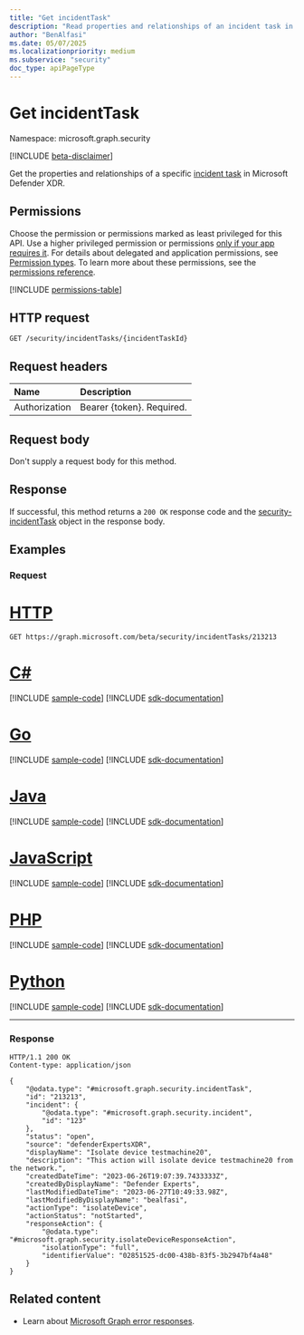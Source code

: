 ```yaml
---
title: "Get incidentTask"
description: "Read properties and relationships of an incident task in Microsoft Defender XDR."
author: "BenAlfasi"
ms.date: 05/07/2025
ms.localizationpriority: medium
ms.subservice: "security"
doc_type: apiPageType
---
```


# Get incidentTask

Namespace: microsoft.graph.security

[!INCLUDE [beta-disclaimer](../../includes/beta-disclaimer.md)]

Get the properties and relationships of a specific [incident task](../resources/security-incidenttask.md) in Microsoft Defender XDR.

## Permissions

Choose the permission or permissions marked as least privileged for this API. Use a higher privileged permission or permissions [only if your app requires it](/graph/permissions-overview#best-practices-for-using-microsoft-graph-permissions). For details about delegated and application permissions, see [Permission types](/graph/permissions-overview#permission-types). To learn more about these permissions, see the [permissions reference](/graph/permissions-reference).

<!-- {
  "blockType": "permissions",
  "name": "security-incidenttask-get-permissions"
}
-->
[!INCLUDE [permissions-table](../includes/permissions/security-incidenttask-get-permissions.md)]

## HTTP request

<!-- {
  "blockType": "ignored"
}
-->
``` http
GET /security/incidentTasks/{incidentTaskId}
```

## Request headers

|Name|Description|
|:---|:---|
|Authorization|Bearer {token}. Required.|

## Request body

Don't supply a request body for this method.

## Response

If successful, this method returns a `200 OK` response code and the [security-incidentTask](../resources/security-incidenttask.md) object in the response body.

## Examples

### Request
# [HTTP](#tab/http)
<!-- {
  "blockType": "request",
  "name": "get_incidenttask"
}
-->
``` http
GET https://graph.microsoft.com/beta/security/incidentTasks/213213
```

# [C#](#tab/csharp)
[!INCLUDE [sample-code](../includes/snippets/csharp/get-incidenttask-csharp-snippets.md)]
[!INCLUDE [sdk-documentation](../includes/snippets/snippets-sdk-documentation-link.md)]

# [Go](#tab/go)
[!INCLUDE [sample-code](../includes/snippets/go/get-incidenttask-go-snippets.md)]
[!INCLUDE [sdk-documentation](../includes/snippets/snippets-sdk-documentation-link.md)]

# [Java](#tab/java)
[!INCLUDE [sample-code](../includes/snippets/java/get-incidenttask-java-snippets.md)]
[!INCLUDE [sdk-documentation](../includes/snippets/snippets-sdk-documentation-link.md)]

# [JavaScript](#tab/javascript)
[!INCLUDE [sample-code](../includes/snippets/javascript/get-incidenttask-javascript-snippets.md)]
[!INCLUDE [sdk-documentation](../includes/snippets/snippets-sdk-documentation-link.md)]

# [PHP](#tab/php)
[!INCLUDE [sample-code](../includes/snippets/php/get-incidenttask-php-snippets.md)]
[!INCLUDE [sdk-documentation](../includes/snippets/snippets-sdk-documentation-link.md)]

# [Python](#tab/python)
[!INCLUDE [sample-code](../includes/snippets/python/get-incidenttask-python-snippets.md)]
[!INCLUDE [sdk-documentation](../includes/snippets/snippets-sdk-documentation-link.md)]

---

### Response
<!-- {
  "blockType": "response",
  "truncated": false,
  "@odata.type": "microsoft.graph.security.incidentTask"
}
-->
``` http
HTTP/1.1 200 OK
Content-type: application/json

{
    "@odata.type": "#microsoft.graph.security.incidentTask",
    "id": "213213",
    "incident": {
        "@odata.type": "#microsoft.graph.security.incident",
        "id": "123"
    },
    "status": "open",
    "source": "defenderExpertsXDR",
    "displayName": "Isolate device testmachine20",
    "description": "This action will isolate device testmachine20 from the network.",
    "createdDateTime": "2023-06-26T19:07:39.7433333Z",
    "createdByDisplayName": "Defender Experts",
    "lastModifiedDateTime": "2023-06-27T10:49:33.98Z",
    "lastModifiedByDisplayName": "bealfasi",
    "actionType": "isolateDevice",
    "actionStatus": "notStarted",
    "responseAction": {
        "@odata.type": "#microsoft.graph.security.isolateDeviceResponseAction",
        "isolationType": "full",
        "identifierValue": "02851525-dc00-438b-83f5-3b2947bf4a48"
    }
}
```
## Related content

- Learn about [Microsoft Graph error responses](/graph/errors).

<!--
{
  "type": "#page.annotation",
  "description": "Get incidentTask",
  "keywords": "",
  "section": "documentation",
  "tocPath": "",
  "suppressions": [
    "get_incidenttask: Unable to locate the corresponding response for this method. Missing or incorrect code block annotation."
  ]
}
-->
